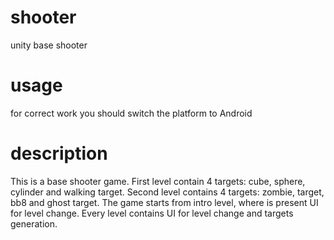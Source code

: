 # shooter
unity base shooter

# usage
for correct work you should switch the platform to Android

# description
This is a base shooter game. First level contain 4 targets: cube, sphere, cylinder and walking target.
Second level contains 4 targets: zombie, target, bb8 and ghost target.
The game starts from intro level, where is present UI for level change. Every level contains UI for level change
and targets generation.
